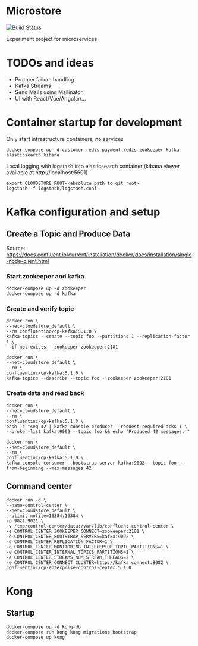 # Microstore 

[![Build Status](https://travis-ci.com/doerfli/microstore.svg?branch=master)](https://travis-ci.com/doerfli/microstore)

Experiment project for microservices 

# TODOs and ideas

- Propper failure handling
- Kafka Streams
- Send Mails using Mailinator
- UI with React/Vue/Angular/...

# Container startup for development

Only start infrastructure containers, no services

```
docker-compose up -d customer-redis payment-redis zookeeper kafka elasticsearch kibana
```

Local logging with logstash into elasticsearch container (kibana viewer available at http://localhost:5601)

```
export CLOUDSTORE_ROOT=<absolute path to git root>
logstash -f logstash/logstash.conf
```

# Kafka configuration and setup

## Create a Topic and Produce Data

Source: https://docs.confluent.io/current/installation/docker/docs/installation/single-node-client.html

### Start zookeeper and kafka

```
docker-compose up -d zookeeper
docker-compose up -d kafka
```

### Create and verify topic 

```
docker run \
--net=cloudstore_default \
--rm confluentinc/cp-kafka:5.1.0 \
kafka-topics --create --topic foo --partitions 1 --replication-factor 1 \
--if-not-exists --zookeeper zookeeper:2181
```

```
docker run \
--net=cloudstore_default \
--rm \
confluentinc/cp-kafka:5.1.0 \
kafka-topics --describe --topic foo --zookeeper zookeeper:2181
```

### Create data and read back

```
docker run \
--net=cloudstore_default \
--rm \
confluentinc/cp-kafka:5.1.0 \
bash -c "seq 42 | kafka-console-producer --request-required-acks 1 \
--broker-list kafka:9092 --topic foo && echo 'Produced 42 messages.'"
```

```
docker run \
--net=cloudstore_default \
--rm \
confluentinc/cp-kafka:5.1.0 \
kafka-console-consumer --bootstrap-server kafka:9092 --topic foo --from-beginning --max-messages 42
```


## Command center

```
docker run -d \
--name=control-center \
--net=cloudstore_default \
--ulimit nofile=16384:16384 \
-p 9021:9021 \
-v /tmp/control-center/data:/var/lib/confluent-control-center \
-e CONTROL_CENTER_ZOOKEEPER_CONNECT=zookeeper:2181 \
-e CONTROL_CENTER_BOOTSTRAP_SERVERS=kafka:9092 \
-e CONTROL_CENTER_REPLICATION_FACTOR=1 \
-e CONTROL_CENTER_MONITORING_INTERCEPTOR_TOPIC_PARTITIONS=1 \
-e CONTROL_CENTER_INTERNAL_TOPICS_PARTITIONS=1 \
-e CONTROL_CENTER_STREAMS_NUM_STREAM_THREADS=2 \
-e CONTROL_CENTER_CONNECT_CLUSTER=http://kafka-connect:8082 \
confluentinc/cp-enterprise-control-center:5.1.0
```

# Kong 

## Startup

```
docker-compose up -d kong-db
docker-compose run kong kong migrations bootstrap
docker-compose up kong
```

